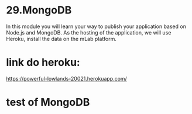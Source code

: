 # 29.MongoDB
 In this module you will learn your way to publish your application based on Node.js and MongoDB. As the hosting of the application, we will use Heroku, install the data on the mLab platform.

# link do heroku:
 https://powerful-lowlands-20021.herokuapp.com/

 # test of MongoDB